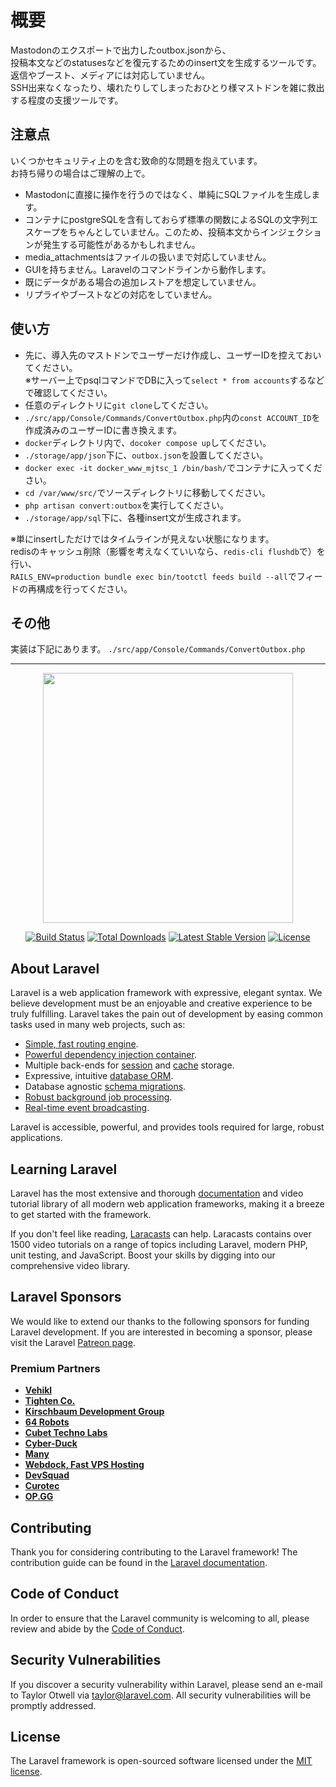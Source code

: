 <h1>
  概要
</h1>

<p>
  Mastodonのエクスポートで出力したoutbox.jsonから、<br>
  投稿本文などのstatusesなどを復元するためのinsert文を生成するツールです。<br>
  返信やブースト、メディアには対応していません。<br>
  SSH出来なくなったり、壊れたりしてしまったおひとり様マストドンを雑に救出する程度の支援ツールです。
</p>

<h2>
  注意点
</h2>

<p>
  いくつかセキュリティ上のを含む致命的な問題を抱えています。<br>
  お持ち帰りの場合はご理解の上で。
</p>
<ul>
  <li>Mastodonに直接に操作を行うのではなく、単純にSQLファイルを生成します。</li>
  <li>コンテナにpostgreSQLを含有しておらず標準の関数によるSQLの文字列エスケープをちゃんとしていません。このため、投稿本文からインジェクションが発生する可能性があるかもしれません。</li>
  <li>media_attachmentsはファイルの扱いまで対応していません。</li>
  <li>GUIを持ちません。Laravelのコマンドラインから動作します。</li>
  <li>既にデータがある場合の追加レストアを想定していません。</li>
  <li>リプライやブーストなどの対応をしていません。</li>
</ul>

<h2>
  使い方
</h2>

<ul>
  <li>先に、導入先のマストドンでユーザーだけ作成し、ユーザーIDを控えておいてください。<br/>※サーバー上でpsqlコマンドでDBに入って<code>select * from accounts</code>するなどで確認してください。</li>
  <li>任意のディレクトリに<code>git clone</code>してください。</li>
  <li><code>./src/app/Console/Commands/ConvertOutbox.php</code>内の<code>const ACCOUNT_ID</code>を作成済みのユーザーIDに書き換えます。</li>
  <li><code>docker</code>ディレクトリ内で、<code>docoker compose up</code>してください。</li>
  <li><code>./storage/app/json</code>下に、<code>outbox.json</code>を設置してください。</li>
  <li><code>docker exec -it docker_www_mjtsc_1 /bin/bash/</code>でコンテナに入ってください。</li>
  <li><code>cd /var/www/src/</code>でソースディレクトリに移動してください。</li>
  <li><code>php artisan convert:outbox</code>を実行してください。</li>
  <li><code>./storage/app/sql</code>下に、各種insert文が生成されます。</li>
</ul>

<p>
  ※単にinsertしただけではタイムラインが見えない状態になります。<br>
  redisのキャッシュ削除（影響を考えなくていいなら、<code>redis-cli flushdb</code>で）を行い、<br>
  <code>RAILS_ENV=production bundle exec bin/tootctl feeds build --all</code>でフィードの再構成を行ってください。
</p>

<h2>
   その他
</h2>

<p>
  実装は下記にあります。
  <code>./src/app/Console/Commands/ConvertOutbox.php</code>
</p>
<hr>

<p align="center"><a href="https://laravel.com" target="_blank"><img src="https://raw.githubusercontent.com/laravel/art/master/logo-lockup/5%20SVG/2%20CMYK/1%20Full%20Color/laravel-logolockup-cmyk-red.svg" width="400"></a></p>

<p align="center">
<a href="https://travis-ci.org/laravel/framework"><img src="https://travis-ci.org/laravel/framework.svg" alt="Build Status"></a>
<a href="https://packagist.org/packages/laravel/framework"><img src="https://img.shields.io/packagist/dt/laravel/framework" alt="Total Downloads"></a>
<a href="https://packagist.org/packages/laravel/framework"><img src="https://img.shields.io/packagist/v/laravel/framework" alt="Latest Stable Version"></a>
<a href="https://packagist.org/packages/laravel/framework"><img src="https://img.shields.io/packagist/l/laravel/framework" alt="License"></a>
</p>

## About Laravel

Laravel is a web application framework with expressive, elegant syntax. We believe development must be an enjoyable and creative experience to be truly fulfilling. Laravel takes the pain out of development by easing common tasks used in many web projects, such as:

- [Simple, fast routing engine](https://laravel.com/docs/routing).
- [Powerful dependency injection container](https://laravel.com/docs/container).
- Multiple back-ends for [session](https://laravel.com/docs/session) and [cache](https://laravel.com/docs/cache) storage.
- Expressive, intuitive [database ORM](https://laravel.com/docs/eloquent).
- Database agnostic [schema migrations](https://laravel.com/docs/migrations).
- [Robust background job processing](https://laravel.com/docs/queues).
- [Real-time event broadcasting](https://laravel.com/docs/broadcasting).

Laravel is accessible, powerful, and provides tools required for large, robust applications.

## Learning Laravel

Laravel has the most extensive and thorough [documentation](https://laravel.com/docs) and video tutorial library of all modern web application frameworks, making it a breeze to get started with the framework.

If you don't feel like reading, [Laracasts](https://laracasts.com) can help. Laracasts contains over 1500 video tutorials on a range of topics including Laravel, modern PHP, unit testing, and JavaScript. Boost your skills by digging into our comprehensive video library.

## Laravel Sponsors

We would like to extend our thanks to the following sponsors for funding Laravel development. If you are interested in becoming a sponsor, please visit the Laravel [Patreon page](https://patreon.com/taylorotwell).

### Premium Partners

- **[Vehikl](https://vehikl.com/)**
- **[Tighten Co.](https://tighten.co)**
- **[Kirschbaum Development Group](https://kirschbaumdevelopment.com)**
- **[64 Robots](https://64robots.com)**
- **[Cubet Techno Labs](https://cubettech.com)**
- **[Cyber-Duck](https://cyber-duck.co.uk)**
- **[Many](https://www.many.co.uk)**
- **[Webdock, Fast VPS Hosting](https://www.webdock.io/en)**
- **[DevSquad](https://devsquad.com)**
- **[Curotec](https://www.curotec.com/services/technologies/laravel/)**
- **[OP.GG](https://op.gg)**

## Contributing

Thank you for considering contributing to the Laravel framework! The contribution guide can be found in the [Laravel documentation](https://laravel.com/docs/contributions).

## Code of Conduct

In order to ensure that the Laravel community is welcoming to all, please review and abide by the [Code of Conduct](https://laravel.com/docs/contributions#code-of-conduct).

## Security Vulnerabilities

If you discover a security vulnerability within Laravel, please send an e-mail to Taylor Otwell via [taylor@laravel.com](mailto:taylor@laravel.com). All security vulnerabilities will be promptly addressed.

## License

The Laravel framework is open-sourced software licensed under the [MIT license](https://opensource.org/licenses/MIT).
